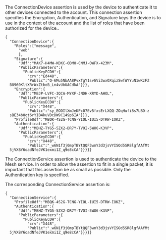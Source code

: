 
The ConnectionDevice assertion is used by the device to authenticate it to other 
devices connected to the account. This connection assertion specifies the
Encryption, Authentication, and Signature keys the device is to use in the context of
the account and the list of roles that have been authorized for the device..

~~~~
{
  "ConnectionDevice":{
    "Roles":["message",
      "web"
      ],
    "Signature":{
      "Udf":"MAK7-H4MW-KDKC-ODMO-CNMJ-OWFX-423M",
      "PublicParameters":{
        "PublicKeyECDH":{
          "crv":"Ed448",
          "Public":"Q-6Mu5NbAA8PvxTgY1svGVi3wxOXqizSwfWYYuN1wKzFZ
  B8960KltXRrWxZtboB_Ln4vUbUACdkA"}}},
    "Encryption":{
      "Udf":"MBJP-LVFC-3QCA-MYXF-JNDH-XRYD-AHOL",
      "PublicParameters":{
        "PublicKeyECDH":{
          "crv":"X448",
          "Public":"sy_EODIlXmJeKPc07Ev5fxsErLXQQ-ZOqHufiBs7LBD-z
  sBE34b0ot6rYIB4kuVDcDW9C149p6IA"}}},
    "ProfileUdf":"MBQK-4S2G-TCNG-YIOL-IUI5-DTRW-IOKZ",
    "Authentication":{
      "Udf":"MBHZ-TYG5-5ZX2-DR7Y-TVOI-5WO6-K3VP",
      "PublicParameters":{
        "PublicKeyECDH":{
          "crv":"X448",
          "Public":"_w6N1f3j0mpTBYtQQF3wnY3d3jsVYISOd5SR8lgfAAfMt
  5jVXBY6oadNfeJVK1exmi1Z_q9e8cCA"}}}}}
~~~~

The ConnectionService assertion is used to authenticate the device to the 
Mesh service. In order to allow the assertion to fit in a single packet, it
is important that this assertion be as small as possible. Only the 
Authentication key is specified.

The corresponding ConnectionService assertion is:

~~~~
{
  "ConnectionService":{
    "ProfileUdf":"MBQK-4S2G-TCNG-YIOL-IUI5-DTRW-IOKZ",
    "Authentication":{
      "Udf":"MBHZ-TYG5-5ZX2-DR7Y-TVOI-5WO6-K3VP",
      "PublicParameters":{
        "PublicKeyECDH":{
          "crv":"X448",
          "Public":"_w6N1f3j0mpTBYtQQF3wnY3d3jsVYISOd5SR8lgfAAfMt
  5jVXBY6oadNfeJVK1exmi1Z_q9e8cCA"}}}}}
~~~~

